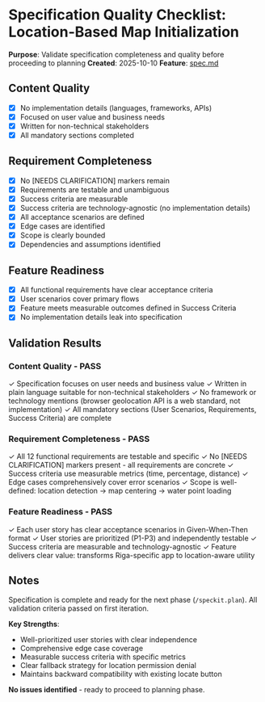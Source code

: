 # Specification Quality Checklist: Location-Based Map Initialization

**Purpose**: Validate specification completeness and quality before proceeding to planning
**Created**: 2025-10-10
**Feature**: [spec.md](../spec.md)

## Content Quality

- [x] No implementation details (languages, frameworks, APIs)
- [x] Focused on user value and business needs
- [x] Written for non-technical stakeholders
- [x] All mandatory sections completed

## Requirement Completeness

- [x] No [NEEDS CLARIFICATION] markers remain
- [x] Requirements are testable and unambiguous
- [x] Success criteria are measurable
- [x] Success criteria are technology-agnostic (no implementation details)
- [x] All acceptance scenarios are defined
- [x] Edge cases are identified
- [x] Scope is clearly bounded
- [x] Dependencies and assumptions identified

## Feature Readiness

- [x] All functional requirements have clear acceptance criteria
- [x] User scenarios cover primary flows
- [x] Feature meets measurable outcomes defined in Success Criteria
- [x] No implementation details leak into specification

## Validation Results

### Content Quality - PASS
✓ Specification focuses on user needs and business value
✓ Written in plain language suitable for non-technical stakeholders
✓ No framework or technology mentions (browser geolocation API is a web standard, not implementation)
✓ All mandatory sections (User Scenarios, Requirements, Success Criteria) are complete

### Requirement Completeness - PASS
✓ All 12 functional requirements are testable and specific
✓ No [NEEDS CLARIFICATION] markers present - all requirements are concrete
✓ Success criteria use measurable metrics (time, percentage, distance)
✓ Edge cases comprehensively cover error scenarios
✓ Scope is well-defined: location detection → map centering → water point loading

### Feature Readiness - PASS
✓ Each user story has clear acceptance scenarios in Given-When-Then format
✓ User stories are prioritized (P1-P3) and independently testable
✓ Success criteria are measurable and technology-agnostic
✓ Feature delivers clear value: transforms Riga-specific app to location-aware utility

## Notes

Specification is complete and ready for the next phase (`/speckit.plan`). All validation criteria passed on first iteration.

**Key Strengths**:
- Well-prioritized user stories with clear independence
- Comprehensive edge case coverage
- Measurable success criteria with specific metrics
- Clear fallback strategy for location permission denial
- Maintains backward compatibility with existing locate button

**No issues identified** - ready to proceed to planning phase.

